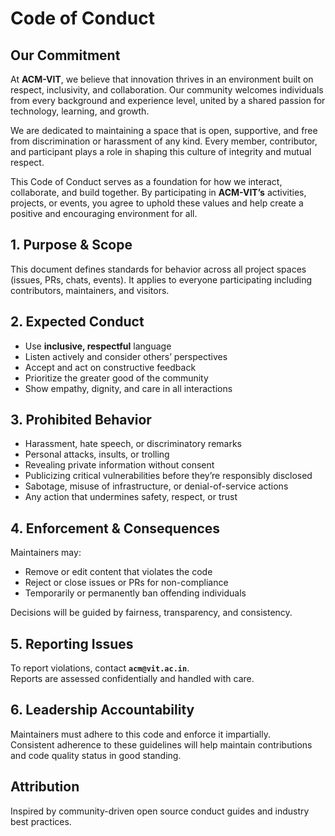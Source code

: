 # Code of Conduct
## Our Commitment

At **ACM-VIT**, we believe that innovation thrives in an environment built on respect, inclusivity, and collaboration. Our community welcomes individuals from every background and experience level, united by a shared passion for technology, learning, and growth.

We are dedicated to maintaining a space that is open, supportive, and free from discrimination or harassment of any kind. Every member, contributor, and participant plays a role in shaping this culture of integrity and mutual respect.

This Code of Conduct serves as a foundation for how we interact, collaborate, and build together. By participating in **ACM-VIT’s** activities, projects, or events, you agree to uphold these values and help create a positive and encouraging environment for all.

## 1. Purpose & Scope  
This document defines standards for behavior across all project spaces (issues, PRs, chats, events). It applies to everyone participating including contributors, maintainers, and visitors.

## 2. Expected Conduct  
- Use **inclusive, respectful** language  
- Listen actively and consider others’ perspectives  
- Accept and act on constructive feedback  
- Prioritize the greater good of the community  
- Show empathy, dignity, and care in all interactions  

## 3. Prohibited Behavior  
- Harassment, hate speech, or discriminatory remarks  
- Personal attacks, insults, or trolling  
- Revealing private information without consent  
- Publicizing critical vulnerabilities before they’re responsibly disclosed  
- Sabotage, misuse of infrastructure, or denial-of-service actions  
- Any action that undermines safety, respect, or trust  

## 4. Enforcement & Consequences  
Maintainers may:
- Remove or edit content that violates the code  
- Reject or close issues or PRs for non-compliance  
- Temporarily or permanently ban offending individuals  

Decisions will be guided by fairness, transparency, and consistency.

## 5. Reporting Issues  
To report violations, contact **`acm@vit.ac.in`**.  
Reports are assessed confidentially and handled with care.

## 6. Leadership Accountability  
Maintainers must adhere to this code and enforce it impartially.  
Consistent adherence to these guidelines will help maintain contributions and code quality status in good standing.

## Attribution  
Inspired by community-driven open source conduct guides and industry best practices.
